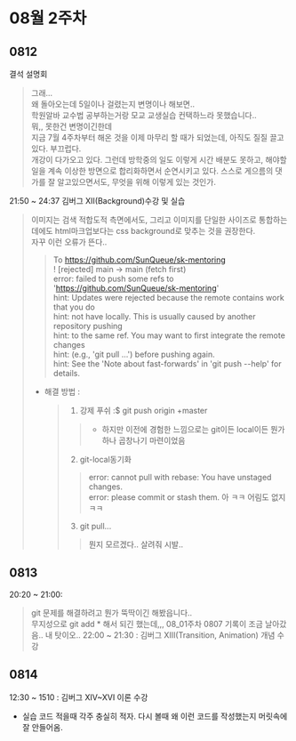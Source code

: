 # 08월 2주차

## 0812
결석 설명회
> 그래...  
> 왜 돌아오는데 5일이나 걸렸는지 변명이나 해보면..  
> 학원알바 교수법 공부하는거랑 모교 교생실습 컨택하느라 못했습니다..  
> 뭐,, 못한건 변명이긴한데  
> 지금 7월 4주차부터 해온 것을 이제 마무리 할 때가 되었는데, 아직도 질질 끌고있다. 부끄럽다.  
> 개강이 다가오고 있다. 그런데 방학중의 일도 이렇게 시간 배분도 못하고, 해야할 일을 계속 이상한 방면으로 합리화하면서 순연시키고 있다.
> 스스로 게으름의 댓가를 잘 알고있으면서도, 무엇을 위해 이렇게 있는 것인가.  

21:50 ~ 24:37
김버그 XII(Background)수강 및 실습
> 이미지는 검색 적합도적 측면에서도, 그리고 이미지를 단일한 사이즈로 통합하는데에도 html마크업보다는 css background로 맞추는 것을 권장한다.  
> 자꾸 이런 오류가 뜬다..  
>   > To https://github.com/SunQueue/sk-mentoring  
>   >  ! [rejected]        main -> main (fetch first)  
>   > error: failed to push some refs to 'https://github.com/SunQueue/sk-mentoring'  
>   > hint: Updates were rejected because the remote contains work that you do  
>   > hint: not have locally. This is usually caused by another repository pushing  
>   > hint: to the same ref. You may want to first integrate the remote changes  
>   > hint: (e.g., 'git pull ...') before pushing again.  
>   > hint: See the 'Note about fast-forwards' in 'git push --help' for details.  
>- 해결 방법  :  
>   > 1. 강제 푸쉬  :$ git push origin +master  
>   >   > - 하지만 이전에 경험한 느낌으로는 git이든 local이든 뭔가 하나 곱창나기 마련이었음  
>   > 2. git-local동기화  
>   >   > error: cannot pull with rebase: You have unstaged changes.  
>   >   > error: please commit or stash them.
>   > 아 ㅋㅋ 어림도 없지 ㅋㅋ
>   > 3. git pull...
>   >   > 뭔지 모르겠다.. 살려줘 시발..

## 0813

20:20 ~ 21:00:
> git 문제를 해결하려고 뭔가 뚝딱이긴 해봤읍니다..  
> 무지성으로 git add * 해서 되긴 했는데,,, 08_01주차 0807 기록이 조금 날아갔음..  내 탓이오..
22:00 ~ 21:30 : 김버그 XIII(Transition, Animation) 개념 수강

## 0814

12:30 ~ 1510 : 김버그 XIV~XVI 이론 수강
- 실습 코드 적을때 각주 충실히 적자. 다시 볼때 왜 이런 코드를 작성했는지 머릿속에 잘 안들어옴.